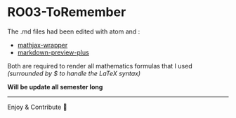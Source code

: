 # RO03-ToRemember
The .md files had been edited with atom and :
* [mathjax-wrapper](https://atom.io/packages/mathjax-wrapper)
* [markdown-preview-plus](https://atom.io/packages/markdown-preview-plus)

Both are required to render all mathematics formulas that I used *(surrounded by $ to handle the LaTeX syntax)*

**Will be update all semester long**

---
Enjoy & Contribute :rocket:
